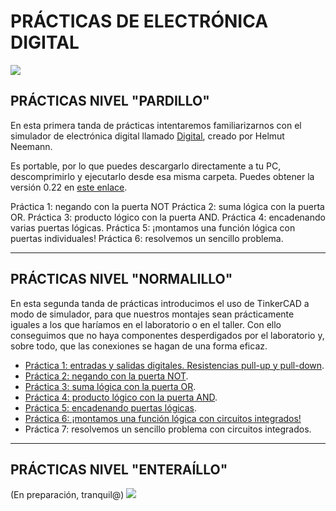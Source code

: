 # PRÁCTICAS DE ELECTRÓNICA DIGITAL
![](http://universitariosmagazine.com/site/images/easyblog_articles/468/EDIGI1.jpg)

## PRÁCTICAS NIVEL "PARDILLO"
En esta primera tanda de prácticas intentaremos familiarizarnos con el simulador de electrónica digital llamado [Digital](https://github.com/hneemann/Digital), creado por Helmut Neemann.


Es portable, por lo que puedes descargarlo directamente a tu PC, descomprimirlo y ejecutarlo desde esa misma carpeta. Puedes obtener la versión 0.22 en [este enlace](https://github.com/hneemann/Digital/releases/download/v0.22/Digital.zip).


Práctica 1: negando con la puerta NOT
Práctica 2: suma lógica con la puerta OR.
Práctica 3: producto lógico con la puerta AND.
Práctica 4: encadenando varias puertas lógicas.
Práctica 5: ¡montamos una función lógica con puertas individuales!
Práctica 6: resolvemos un sencillo problema.

---



## PRÁCTICAS NIVEL "NORMALILLO"
En esta segunda tanda de prácticas introducimos el uso de TinkerCAD a modo de simulador, para que nuestros montajes sean prácticamente iguales a los que haríamos en el laboratorio o en el taller. Con ello conseguimos que no haya componentes desperdigados por el laboratorio y, sobre todo, que las conexiones se hagan de una forma eficaz.


- [Práctica 1: entradas y salidas digitales. Resistencias pull-up y pull-down](https://www.tinkercad.com/things/2R9DWOwfjOF).
- [Práctica 2: negando con la puerta NOT](https://www.tinkercad.com/things/i1h5K1Ge3kF).
- [Práctica 3: suma lógica con la puerta OR](https://www.tinkercad.com/things/3lCMxIsR8j2).
- [Práctica 4: producto lógico con la puerta AND](https://www.tinkercad.com/things/7PQov7gR0DS).
- [Práctica 5: encadenando puertas lógicas](https://www.tinkercad.com/things/cdIJVCazcBN).
- [Práctica 6: ¡montamos una función lógica con circuitos integrados!](https://www.tinkercad.com/things/4fJ3i9ZxRpB)
- Práctica 7: resolvemos un sencillo problema con circuitos integrados.

---


## PRÁCTICAS NIVEL "ENTERAÍLLO"
(En preparación, tranquil@)
![](https://es.wikipedia.org/wiki/Archivo:En_construccion.jpg)
